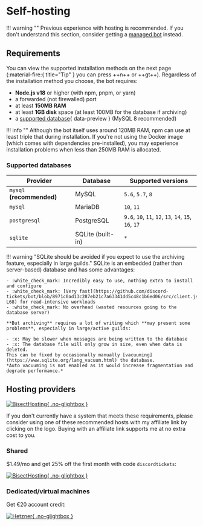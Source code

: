 # Self-hosting

!!! warning ""
	Previous experience with hosting is recommended.
	If you don't understand this section, consider getting a [managed bot](../managed.md) instead.

## Requirements

You can view the supported installation methods on the next page <span class="tip">(:material-fire:{ title="Tip" } you can press ++n++ or ++gt++)</span>.
Regardless of the installation method you choose, the bot requires:

- **Node.js v18** or higher (with npm, pnpm, or yarn)
- a forwarded (not firewalled) port
- at least **150MB RAM**
- at least **1GB disk** space (at least 100MB for the database if archiving)
- a [supported database](#supported-databases){ data-preview } (MySQL 8 recommended)

!!! info ""
    Although the bot itself uses around 120MB RAM, npm can use at least triple that during installation.
    If you're not using the Docker image (which comes with dependencies pre-installed), you may experience
    installation problems when less than 250MB RAM is allocated.

### Supported databases

| Provider                  | Database          | Supported versions                                    |
| ------------------------- | ----------------- | ----------------------------------------------------- |
| `mysql` **(recommended)** | MySQL             | `5.6`, `5.7`, `8`                                     |
| `mysql`                   | MariaDB           | `10`, `11`                                            |
| `postgresql`              | PostgreSQL        | `9.6`, `10`, `11`, `12`, `13`, `14`, `15`, `16`, `17` |
| `sqlite`                  | SQLite (built-in) | `*`                                                   |


!!! warning "SQLite should be avoided if you expect to use the archiving feature, especially in large guilds."
    SQLite is an embedded (rather than server-based) database and has some advantages:

    - :white_check_mark: Incredibly easy to use, nothing extra to install and configure
    - :white_check_mark: [Very fast](https://github.com/discord-tickets/bot/blob/8971c0ad13c287eb21c7a63341dd5c48c1b6ed06/src/client.js#L58-L68) for read-intensive workloads
    - :white_check_mark: No overhead (wasted resources going to the database server)

    **But archiving** requires a lot of writing which **may present some problems**, especially in large/active guilds:

    - :x: May be slower when messages are being written to the database
    - :x: The database file will only grow in size, even when data is deleted.
    This can be fixed by occasionally manually [vacuuming](https://www.sqlite.org/lang_vacuum.html) the database.
    *Auto vacuuming is not enabled as it would increase fragmentation and degrade performance.*


## Hosting providers

[![BisectHosting](https://www.bisecthosting.com/partners/custom-banners/41ca8074-184e-4ad1-a44d-77750ee8bfb9.webp){ .no-glightbox }](https://bisecthosting.com/discordtickets?r=docs-self-hosting)

If you don't currently have a system that meets these requirements,
please consider using one of these recommended hosts with my affiliate link by clicking on the logo.
Buying with an affiliate link supports me at no extra cost to you.

<div class="grid" markdown>

<div markdown>

### Shared
$1.49/mo and get 25% off the first month with code `discordtickets`:

[![BisectHosting](/img/bisecthosting.webp){ .no-glightbox }](https://bisecthosting.com/discordtickets?r=docs-self-hosting)

</div>


<div markdown>

### Dedicated/virtual machines
Get €20 account credit:

[![Hetzner](/img/hetzner.png){ .no-glightbox }](https://lnk.earth/hetzner)

</div>

</div>
